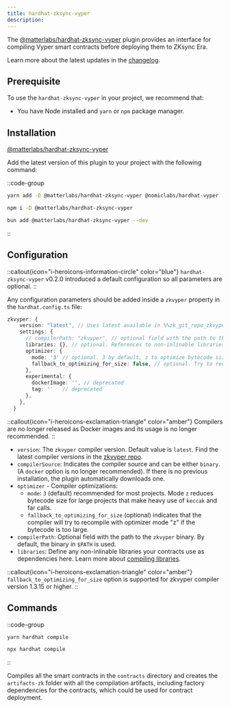 ```yaml
---
title: hardhat-zksync-vyper
description:
---
```


The [@matterlabs/hardhat-zksync-vyper](https://www.npmjs.com/package/@matterlabs/hardhat-zksync-vyper) plugin
provides an interface for compiling Vyper smart contracts before deploying them to ZKsync Era.

Learn more about the latest updates in the [changelog](%%zk_git_repo_hardhat-zksync%%/blob/main/packages/hardhat-zksync-vyper/CHANGELOG.md).

## Prerequisite

To use the `hardhat-zksync-vyper` in your project, we recommend that:

- You have Node installed and `yarn` or `npm` package manager.

## Installation

[@matterlabs/hardhat-zksync-vyper](https://www.npmjs.com/package/@matterlabs/hardhat-zksync-vyper)

Add the latest version of this plugin to your project with the following command:

::code-group

```bash [yarn]
yarn add -D @matterlabs/hardhat-zksync-vyper @nomiclabs/hardhat-vyper
```

```bash [npm]
npm i -D @matterlabs/hardhat-zksync-vyper
```

```bash [bun]
bun add @matterlabs/hardhat-zksync-vyper --dev
```

::

## Configuration

::callout{icon="i-heroicons-information-circle" color="blue"}
`hardhat-zksync-vyper` v0.2.0 introduced a default configuration so all parameters are optional.
::

Any configuration parameters should be added inside a `zkvyper` property in the `hardhat.config.ts` file:

```ts
zkvyper: {
    version: "latest", // Uses latest available in %%zk_git_repo_zkvyper-bin%%
    settings: {
      // compilerPath: "zkvyper", // optional field with the path to the `zkvyper` binary.
      libraries: {}, // optional. References to non-inlinable libraries
      optimizer: {
        mode: '3' // optional. 3 by default, z to optimize bytecode size
        fallback_to_optimizing_for_size: false, // optional. Try to recompile with optimizer mode "z" if the bytecode is too large
      },
      experimental: {
        dockerImage: '', // deprecated
        tag: ''   // deprecated
      },
    },
  }
```

::callout{icon="i-heroicons-exclamation-triangle" color="amber"}
Compilers are no longer released as Docker images and its usage is no longer recommended.
::

- `version`: The `zkvyper` compiler version. Default value is `latest`.
Find the latest compiler versions in the [zkvyper repo](%%zk_git_repo_zkvyper-bin%%).
- `compilerSource`: Indicates the compiler source and can be either `binary`. (A `docker` option is no longer recommended).
If there is no previous installation, the plugin automatically downloads one.
- `optimizer` - Compiler optimizations:
  - `mode`: `3` (default) recommended for most projects. Mode `z` reduces bytecode size for large projects that make heavy use of `keccak` and far calls.
  - `fallback_to_optimizing_for_size` (optional) indicates that the compiler will try to recompile with optimizer mode "z" if the bytecode is too large.
- `compilerPath`: Optional field with the path to the `zkvyper` binary. By default, the binary in `$PATH` is used.
- `libraries`: Define any non-inlinable libraries your contracts use as dependencies here. Learn more about [compiling libraries](compiling-libraries).

::callout{icon="i-heroicons-exclamation-triangle" color="amber"}
`fallback_to_optimizing_for_size` option is supported for zkvyper compiler version 1.3.15 or higher.
::

## Commands

::code-group

```bash [yarn]
yarn hardhat compile

```

```bash [npm]
npx hardhat compile

```

::

Compiles all the smart contracts in the `contracts` directory and creates the `artifacts-zk` folder with all the compilation artifacts,
including factory dependencies for the contracts, which could be used for contract deployment.
